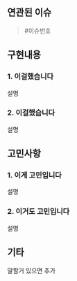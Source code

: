 ## 연관된 이슈
> #이슈번호

## 구현내용
### 1. 이걸했습니다
설명
### 2. 이걸했습니다
설명

## 고민사항
### 1. 이게 고민입니다
설명
### 2. 이거도 고민입니다
설명

## 기타
말할거 있으면 추가
